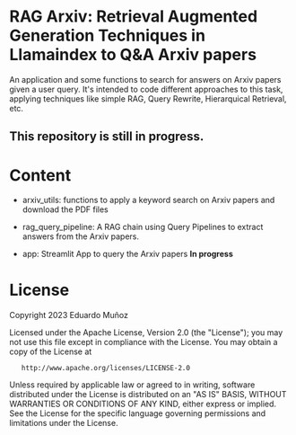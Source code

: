 # RAG Arxiv: Retrieval Augmented Generation Techniques in Llamaindex to Q&A Arxiv papers

 An application and some functions to search for answers on Arxiv papers given a user query. It's intended to code different approaches to this task, applying techniques like simple RAG, Query Rewrite, Hierarquical Retrieval, etc.
 
## This repository is still in progress.

# Content
- arxiv_utils: functions to apply a keyword search on Arxiv papers and download the PDF files

- rag_query_pipeline: A RAG chain using Query Pipelines to extract answers from the Arxiv papers. 

- app: Streamlit App to query the Arxiv papers **In progress**

# License

Copyright 2023 Eduardo Muñoz

   Licensed under the Apache License, Version 2.0 (the "License");
   you may not use this file except in compliance with the License.
   You may obtain a copy of the License at

       http://www.apache.org/licenses/LICENSE-2.0

   Unless required by applicable law or agreed to in writing, software
   distributed under the License is distributed on an "AS IS" BASIS,
   WITHOUT WARRANTIES OR CONDITIONS OF ANY KIND, either express or implied.
   See the License for the specific language governing permissions and
   limitations under the License.
